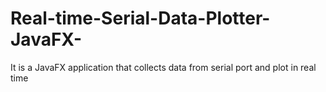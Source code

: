 # Real-time-Serial-Data-Plotter-JavaFX-
It is a JavaFX application that collects data from serial port and plot in real time
